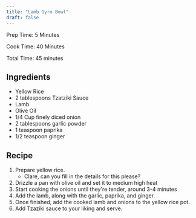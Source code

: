 ```yaml
---
title: "Lamb Gyro Bowl"
draft: false
---
```


Prep Time: 5 Minutes

Cook Time: 40 Minutes

Total Time: 45 minutes

## Ingredients

- Yellow Rice
- 2 tablespoons Tzatziki Sauce
- Lamb
- Olive Oil
- 1/4 Cup finely diced onion
- 2 tablespoons garlic powder
- 1 teaspoon paprika
- 1/2 teaspoon ginger

## Recipe

1. Prepare yellow rice. 
   - Clare, can you fill in the details for this please?
2. Drizzle a pan with olive oil and set it to medium high heat
3. Start cooking the onions until they're tender, around 3-4 minutes
4. Add the lamb, along with the garlic, paprika, and ginger. 
5. Once finished, add the cooked lamb and onions to the yellow rice pot.
6. Add Tzaziki sauce to your liking and serve.